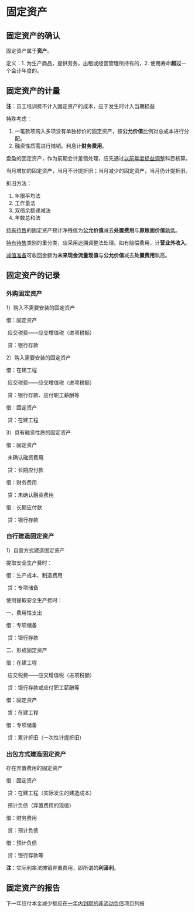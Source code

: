 # 固定资产

## 固定资产的确认

固定资产属于**资产**。

定义：1. 为生产商品，提供劳务，出租或经营管理所持有的，2. 使用寿命**超过**一个会计年度的。



## 固定资产的计量

**注**：员工培训费不计入固定资产的成本，应于发生时计入当期损益

特殊考虑：

1. 一笔款项购入多项没有单独标价的固定资产，按**公允价值**比例对总成本进行分配。
2. 融资性质需进行摊销。利息计**财务费用**。

盘盈的固定资产，作为前期会计差错处理，应先通过<u>以前年度损益调整</u>科目核算。

当月增加的固定资产，当月不计提折旧；当月减少的固定资产，当月仍计提折旧。

折旧方法：

1. 年限平均法
2. 工作量法
3. 双倍余额递减法
4. 年数总和法

<u>持有待售</u>的固定资产预计净残值为**公允价值**减去**处置费用**与**原账面价值**<u>孰低</u>。

<u>持有待售</u>类别的重分类，应采用追溯调整法处理。如有赔偿费用，计**营业外收入**。

<u>减值准备</u>可收回金额为**未来现金流量现值**与**公允价值**减去**处置费用**孰高。



## 固定资产的记录

### 外购固定资产

1）购入不需要安装的固定资产

借：固定资产

​	应交税费——应交增值税（进项税额）

​	贷：银行存款

2）购入需要安装的固定资产

借：在建工程

​	应交税费——应交增值税（进项税额）

​	贷：银行存款、应付职工薪酬等

借：固定资产

​	贷：在建工程

3）具有融资性质的固定资产

借：固定资产

​	未确认融资费用

​	贷：长期应付款

借：财务费用

​	贷：未确认融资费用

借：长期应付款

​	贷：银行存款



### 自行建造固定资产

1）自营方式建造固定资产

提取安全生产费时：

借：生产成本、制造费用

​	贷：专项储备

使用提取安全生产费时：

一、费用性支出

借：专项储备

​	贷：银行存款

二、形成固定资产

借：在建工程

​	应交税费——应交增值税（进项税额）

​	贷：银行存款或应付职工薪酬等

借：固定资产

​	贷：在建工程

借：专项储备

​	贷：累计折旧（一次性计提折旧）



### 出包方式建造固定资产

存在弃置费用的固定资产

借：固定资产

​	贷：在建工程（实际发生的建造成本）

​		预计负债（弃置费用的现值）

借：财务费用

​	贷：预计负债

借：预计负债

​	贷：银行存款等

**注**：实际利率法摊销弃置费用，即所谓的**利滚利**。



## 固定资产的报告

下一年应付本金减少额应在<u>一年内到期的非流动负债</u>项目列报